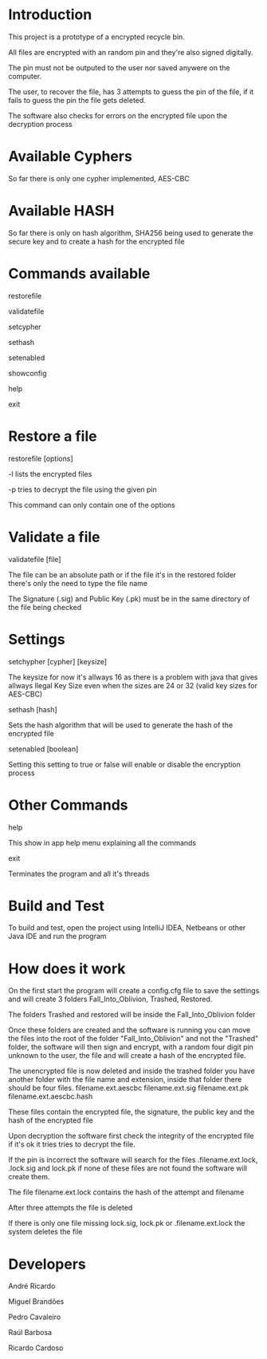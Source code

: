 # Introduction 
This project is a prototype of a encrypted recycle bin.

All files are encrypted with an random pin and they're also signed digitally.

The pin must not be outputed to the user nor saved anywere on the computer.

The user, to recover the file, has 3 attempts to guess the pin of the file, if it fails to guess the pin the file gets deleted.

The software also checks for errors on the encrypted file upon the decryption process

# Available Cyphers
So far there is only one cypher implemented, AES-CBC

# Available HASH
So far there is only on hash algorithm, SHA256 being used to generate the secure key and to create a hash for the encrypted file

# Commands available
restorefile

validatefile

setcypher

sethash

setenabled

showconfig

help

exit


# Restore a file
restorefile [options]

-l               lists the encrypted files

-p <pin> <file>  tries to decrypt the file using the given pin

This command can only contain one of the options


# Validate a file
validatefile [file]

The file can be an absolute path or if the file it's in the restored folder there's only the need to type the file name

The Signature (.sig) and Public Key (.pk) must be in the same directory of the file being checked

# Settings
setchypher [cypher] [keysize]

The keysize for now it's allways 16 as there is a problem with java that gives allways Ilegal Key Size even when the sizes are 24 or 32 (valid key sizes for AES-CBC)


sethash [hash]

Sets the hash algorithm that will be used to generate the hash of the encrypted file


setenabled [boolean]

Setting this setting to true or false will enable or disable the encryption process


# Other Commands
help

This show in app help menu explaining all the commands


exit

Terminates the program and all it's threads

# Build and Test
To build and test, open the project using IntelliJ IDEA, Netbeans or other Java IDE and run the program

# How does it work
On the first start the program will create a config.cfg file to save the settings and will create 3 folders Fall_Into_Oblivion, Trashed, Restored.

The folders Trashed and restored will be inside the Fall_Into_Oblivion folder

Once these folders are created and the software is running you can move the files into the root of the folder "Fall_Into_Oblivion" and not the "Trashed" folder, the software will then sign and encrypt, with a random four digit pin unknown to the user, the file and will create a hash of the encrypted file.

The unencrypted file is now deleted and inside the trashed folder you have another folder with the file name and extension, inside that folder there should be four files. filename.ext.aescbc filename.ext.sig filename.ext.pk filename.ext.aescbc.hash

These files contain the encrypted file, the signature, the public key and the hash of the encrypted file

Upon decryption the software first check the integrity of the encrypted file if it's ok it tries tries to decrypt the file.

If the pin is incorrect the software will search for the files .filename.ext.lock, .lock.sig and lock.pk if none of these files are not found the software will create them.

The file filename.ext.lock contains the hash of the attempt and filename

After three attempts the file is deleted

If there is only one file missing lock.sig, lock.pk or .filename.ext.lock the system deletes the file

# Developers

André Ricardo

Miguel Brandões

Pedro Cavaleiro

Raúl Barbosa

Ricardo Cardoso

